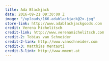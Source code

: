 ```yaml
---
title: Ada Blackjack
date: 2016-09-21 09:30:00 Z
image: "/uploads/166-adablackjack@2x.jpg"
store-link: http://www.adablackjackgoods.com
credit: Verena Michelitsch
credit-link: http://www.verenamichelitsch.com
credit-2: Tobias van Schneider
credit-2-link: http://www.vanschneider.com
credit-3: Matthias Mentasti
credit-3-link: http://www.mment.at
---
```


